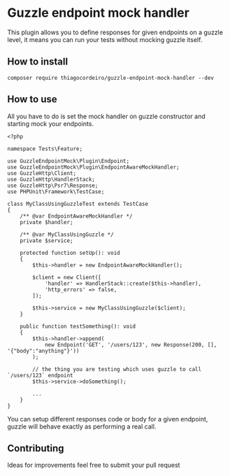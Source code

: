 # Guzzle endpoint mock handler

This plugin allows you to define responses for given endpoints on a guzzle level, it means you can run your tests without mocking guzzle itself.


## How to install

```
composer require thiagocordeiro/guzzle-endpoint-mock-handler --dev
```

## How to use

All you have to do is set the mock handler on guzzle constructor and starting mock your endpoints.

```
<?php

namespace Tests\Feature;

use GuzzleEndpointMock\Plugin\Endpoint;
use GuzzleEndpointMock\Plugin\EndpointAwareMockHandler;
use GuzzleHttp\Client;
use GuzzleHttp\HandlerStack;
use GuzzleHttp\Psr7\Response;
use PHPUnit\Framework\TestCase;

class MyClassUsingGuzzleTest extends TestCase
{
    /** @var EndpointAwareMockHandler */
    private $handler;

    /** @var MyClassUsingGuzzle */
    private $service;

    protected function setUp(): void
    {
        $this->handler = new EndpointAwareMockHandler();

        $client = new Client([
            'handler' => HandlerStack::create($this->handler),
            'http_errors' => false,
        ]);

        $this->service = new MyClassUsingGuzzle($client);
    }

    public function testSomething(): void
    {
        $this->handler->append(
            new Endpoint('GET', '/users/123', new Response(200, [], '{"body":"anything"}'))
        );

        // the thing you are testing which uses guzzle to call `/users/123` endpoint
        $this->service->doSomething();

        ...
    }
}
```

You can setup different responses code or body for a given endpoint, guzzle will behave exactly as performing a real call.


## Contributing
Ideas for improvements feel free to submit your pull request

